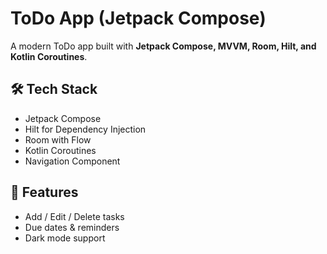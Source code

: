 # ToDo App (Jetpack Compose)

A modern ToDo app built with **Jetpack Compose, MVVM, Room, Hilt, and Kotlin Coroutines**.

## 🛠 Tech Stack
- Jetpack Compose
- Hilt for Dependency Injection
- Room with Flow
- Kotlin Coroutines
- Navigation Component

## 🚀 Features
- Add / Edit / Delete tasks
- Due dates & reminders
- Dark mode support
